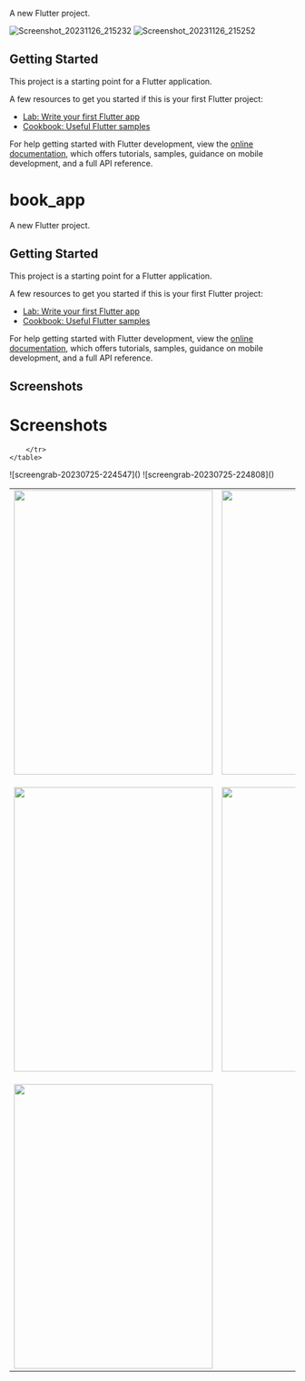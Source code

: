 
A new Flutter project.

![Screenshot_20231126_215232](https://github.com/Obvinous/Messaging-App/assets/140268164/71c6551f-5fb5-4bb6-af3c-92de8e30977f)
![Screenshot_20231126_215252](https://github.com/Obvinous/Messaging-App/assets/140268164/041395b8-4711-4b84-8746-8204fd13289d)

## Getting Started

This project is a starting point for a Flutter application.

A few resources to get you started if this is your first Flutter project:

- [Lab: Write your first Flutter app](https://docs.flutter.dev/get-started/codelab)
- [Cookbook: Useful Flutter samples](https://docs.flutter.dev/cookbook)

For help getting started with Flutter development, view the
[online documentation](https://docs.flutter.dev/), which offers tutorials,
samples, guidance on mobile development, and a full API reference.


# book_app

A new Flutter project.

## Getting Started

This project is a starting point for a Flutter application.

A few resources to get you started if this is your first Flutter project:

- [Lab: Write your first Flutter app](https://docs.flutter.dev/get-started/codelab)
- [Cookbook: Useful Flutter samples](https://docs.flutter.dev/cookbook)

For help getting started with Flutter development, view the
[online documentation](https://docs.flutter.dev/), which offers tutorials,
samples, guidance on mobile development, and a full API reference.

## Screenshots
<!DOCTYPE html>
<html>
<body>
    <h1>Screenshots</h1>
    <table>
        <tr>
            <td>
                <img src="https://github.com/Obvinous/Messaging-App/assets/140268164/71c6551f-5fb5-4bb6-af3c-92de8e30977f)" 
         width="350" height="500">
            </td>
            <td>
               <img src="https://github.com/Obvinous/Messaging-App/assets/140268164/041395b8-4711-4b84-8746-8204fd13289d" 
         width="350" height="500">
            </td>
            <td>
               <img src="https://github.com/Obvinous/FirstApp-BookApp/assets/140268164/923d6773-0695-4f05-941f-71eb4f150722" 
         width="350" height="500">
            </td>
        </tr>
        <tr>
            <td>
                        
 <img src="https://github.com/Obvinous/FirstApp-BookApp/assets/140268164/21b616c6-1da3-4e81-b2dd-1b5c290ceb09" 
         width="350" height="500">
            </td>
            <td>
                       
 <img src="https://github.com/Obvinous/FirstApp-BookApp/assets/140268164/22662f60-e740-4c12-a09b-341313b0c6fa" 
         width="350" height="500">  
            </td>
            <td>
                 <img src="https://github.com/Obvinous/FirstApp-BookApp/assets/140268164/22581afa-722f-4643-8683-95d8de1e0994" 
         width="350" height="500">
            </td>
        </tr>
        <tr>
            <td>
               <img src="https://github.com/Obvinous/FirstApp-BookApp/assets/140268164/1bea136f-2451-4ac0-8700-4d59fa67ed00" 
         width="350" height="500">
            </td>
            
        </tr>
    </table>
</body>
</html>
![screengrab-20230725-224547]()
![screengrab-20230725-224808]()


         

         



